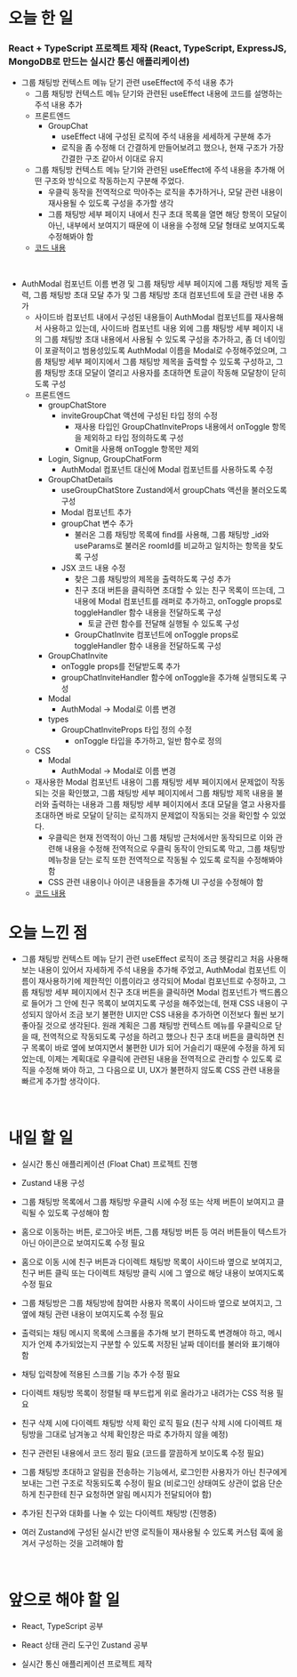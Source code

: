 # 오늘 한 일

### React + TypeScript 프로젝트 제작 (React, TypeScript, ExpressJS, MongoDB로 만드는 실시간 통신 애플리케이션)

- 그룹 채팅방 컨텍스트 메뉴 닫기 관련 useEffect에 주석 내용 추가
  - 그룹 채팅방 컨텍스트 메뉴 닫기와 관련된 useEffect 내용에 코드를 설명하는 주석 내용 추가
  - 프론트엔드
    - GroupChat
      - useEffect 내에 구성된 로직에 주석 내용을 세세하게 구분해 추가
      - 로직을 좀 수정해 더 간결하게 만들어보려고 했으나, 현재 구조가 가장 간결한 구조 같아서 이대로 유지
  - 그룹 채팅방 컨텍스트 메뉴 닫기와 관련된 useEffect에 주석 내용을 추가해 어떤 구조와 방식으로 작동하는지 구분해 주었다.
    - 우클릭 동작을 전역적으로 막아주는 로직을 추가하거나, 모달 관련 내용이 재사용될 수 있도록 구성을 추가할 생각
    - 그룹 채팅방 세부 페이지 내에서 친구 초대 목록을 열면 해당 항목이 모달이 아닌, 내부에서 보여지기 때문에 이 내용을 수정해 모달 형태로 보여지도록 수정해봐야 함
  - [코드 내용](https://github.com/jeongsangtae/float-chat/commit/7748917201e627b1f4059a337771103d89a67c96)

<br />

- AuthModal 컴포넌트 이름 변경 및 그룹 채팅방 세부 페이지에 그룹 채팅방 제목 출력, 그룹 채팅방 초대 모달 추가 및 그룹 채팅방 초대 컴포넌트에 토글 관련 내용 추가
  - 사이드바 컴포넌트 내에서 구성된 내용들이 AuthModal 컴포넌트를 재사용해서 사용하고 있는데, 사이드바 컴포넌트 내용 외에 그룹 채팅방 세부 페이지 내의 그룹 채팅방 초대 내용에서 사용될 수 있도록 구성을 추가하고, 좀 더 네이밍이 포괄적이고 범용성있도록 AuthModal 이름을 Modal로 수정해주었으며, 그룹 채팅방 세부 페이지에서 그룹 채팅방 제목을 출력할 수 있도록 구성하고, 그룹 채팅방 초대 모달이 열리고 사용자를 초대하면 토글이 작동해 모달창이 닫히도록 구성
  - 프론트엔드
    - groupChatStore
      - inviteGroupChat 액션에 구성된 타입 정의 수정
        - 재사용 타입인 GroupChatInviteProps 내용에서 onToggle 항목을 제외하고 타입 정의하도록 구성
        - Omit을 사용해 onToggle 항목만 제외
    - Login, Signup, GroupChatForm
      - AuthModal 컴포넌트 대신에 Modal 컴포넌트를 사용하도록 수정
    - GroupChatDetails
      - useGroupChatStore Zustand에서 groupChats 액션을 불러오도록 구성
      - Modal 컴포넌트 추가
      - groupChat 변수 추가
        - 불러온 그룹 채팅방 목록에 find를 사용해, 그룹 채팅방 \_id와 useParams로 불러온 roomId를 비교하고 일치하는 항목을 찾도록 구성
      - JSX 코드 내용 수정
        - 찾은 그룹 채팅방의 제목을 출력하도록 구성 추가
        - 친구 초대 버튼을 클릭하면 초대할 수 있는 친구 목록이 뜨는데, 그 내용에 Modal 컴포넌트를 래퍼로 추가하고, onToggle props로 toggleHandler 함수 내용을 전달하도록 구성
          - 토글 관련 함수를 전달해 실행될 수 있도록 구성
        - GroupChatInvite 컴포넌트에 onToggle props로 toggleHandler 함수 내용을 전달하도록 구성
    - GroupChatInvite
      - onToggle props를 전달받도록 추가
      - groupChatInviteHandler 함수에 onToggle을 추가해 실행되도록 구성
    - Modal
      - AuthModal -> Modal로 이름 변경
    - types
      - GroupChatInviteProps 타입 정의 수정
        - onToggle 타입을 추가하고, 일반 함수로 정의
  - CSS
    - Modal
      - AuthModal -> Modal로 이름 변경
  - 재사용한 Modal 컴포넌트 내용이 그룹 채팅방 세부 페이지에서 문제없이 작동되는 것을 확인했고, 그룹 채팅방 세부 페이지에서 그룹 채팅방 제목 내용을 불러와 출력하는 내용과 그룹 채팅방 세부 페이지에서 초대 모달을 열고 사용자를 초대하면 바로 모달이 닫히는 로직까지 문제없이 작동되는 것을 확인할 수 있었다.
    - 우클릭은 현재 전역적이 아닌 그룹 채팅방 근처에서만 동작되므로 이와 관련해 내용을 수정해 전역적으로 우클릭 동작이 안되도록 막고, 그룹 채팅방 메뉴창을 닫는 로직 또한 전역적으로 작동될 수 있도록 로직을 수정해봐야 함
    - CSS 관련 내용이나 아이콘 내용들을 추가해 UI 구성을 수정해야 함
  - [코드 내용](https://github.com/jeongsangtae/float-chat/commit/b4cb56c0753fb5d821fec44ec5315aaab5c6ad04)

# 오늘 느낀 점

- 그룹 채팅방 컨텍스트 메뉴 닫기 관련 useEffect 로직이 조금 헷갈리고 처음 사용해보는 내용이 있어서 자세하게 주석 내용을 추가해 주었고, AuthModal 컴포넌트 이름이 재사용하기에 제한적인 이름이라고 생각되어 Modal 컴포넌트로 수정하고, 그룹 채팅방 세부 페이지에서 친구 초대 버튼을 클릭하면 Modal 컴포넌트가 백드롭으로 들어가 그 안에 친구 목록이 보여지도록 구성을 해주었는데, 현재 CSS 내용이 구성되지 않아서 조금 보기 불편한 UI지만 CSS 내용을 추가하면 이전보다 훨씬 보기 좋아질 것으로 생각된다. 원래 계획은 그룹 채팅방 컨텍스트 메뉴를 우클릭으로 닫을 때, 전역적으로 작동되도록 구성을 하려고 했으나 친구 초대 버튼을 클릭하면 친구 목록이 바로 옆에 보여지면서 불편한 UI가 되어 거슬리기 때문에 수정을 하게 되었는데, 이제는 계획대로 우클릭에 관련된 내용을 전역적으로 관리할 수 있도록 로직을 수정해 봐야 하고, 그 다음으로 UI, UX가 불편하지 않도록 CSS 관련 내용을 빠르게 추가할 생각이다.

<br />

# 내일 할 일

- 실시간 통신 애플리케이션 (Float Chat) 프로젝트 진행

- Zustand 내용 구성

- 그룹 채팅방 목록에서 그룹 채팅방 우클릭 시에 수정 또는 삭제 버튼이 보여지고 클릭될 수 있도록 구성해야 함

- 홈으로 이동하는 버튼, 로그아웃 버튼, 그룹 채팅방 버튼 등 여러 버튼들이 텍스트가 아닌 아이콘으로 보여지도록 수정 필요

- 홈으로 이동 시에 친구 버튼과 다이렉트 채팅방 목록이 사이드바 옆으로 보여지고, 친구 버튼 클릭 또는 다이렉트 채팅방 클릭 시에 그 옆으로 해당 내용이 보여지도록 수정 필요

- 그룹 채팅방은 그룹 채팅방에 참여한 사용자 목록이 사이드바 옆으로 보여지고, 그 옆에 채팅 관련 내용이 보여지도록 수정 필요

- 출력되는 채팅 메시지 목록에 스크롤을 추가해 보기 편하도록 변경해야 하고, 메시지가 언제 추가되었는지 구분할 수 있도록 저장된 날짜 데이터를 불러와 표기해야 함

- 채팅 입력창에 적용된 스크롤 기능 추가 수정 필요

- 다이렉트 채팅방 목록이 정렬될 때 부드럽게 위로 올라가고 내려가는 CSS 적용 필요

- 친구 삭제 시에 다이렉트 채팅방 삭제 확인 로직 필요 (친구 삭제 시에 다이렉트 채팅방을 그대로 남겨놓고 삭제 확인창은 따로 추가하지 않을 예정)

- 친구 관련된 내용에서 코드 정리 필요 (코드를 깔끔하게 보이도록 수정 필요)

- 그룹 채팅방 초대하고 알림을 전송하는 기능에서, 로그인한 사용자가 아닌 친구에게 보내는 그런 구조로 작동되도록 수정이 필요 (비로그인 상태여도 상관이 없음 단순하게 친구한테 친구 요청하면 알림 메시지가 전달되어야 함)

- 추가된 친구와 대화를 나눌 수 있는 다이렉트 채팅방 (진행중)

- 여러 Zustand에 구성된 실시간 반영 로직들이 재사용될 수 있도록 커스텀 훅에 옮겨서 구성하는 것을 고려해야 함

<br />

# 앞으로 해야 할 일

- React, TypeScript 공부

- React 상태 관리 도구인 Zustand 공부

- 실시간 통신 애플리케이션 프로젝트 제작
